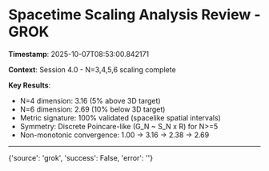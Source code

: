 # Spacetime Scaling Analysis Review - GROK

**Timestamp**: 2025-10-07T08:53:00.842171

**Context**: Session 4.0 - N=3,4,5,6 scaling complete

**Key Results**:
- N=4 dimension: 3.16 (5% above 3D target)
- N=6 dimension: 2.69 (10% below 3D target)
- Metric signature: 100% validated (spacelike spatial intervals)
- Symmetry: Discrete Poincare-like (G_N ~ S_N x R) for N>=5
- Non-monotonic convergence: 1.00 -> 3.16 -> 2.38 -> 2.69

---

{'source': 'grok', 'success': False, 'error': ''}